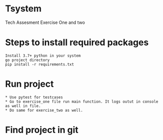 # Tsystem
Tech Assesment Exercise One and two
# Steps to install required packages
    Install 3.7+ python in your system
    go project directory 
    pip install -r requirements.txt
# Run project
    * Use pytest for testcases
    * Go to exercise_one file run main function. It logs outut in console as well in file.
    * Do same for exercise_two as well.

# Find project in git


    